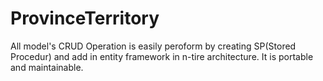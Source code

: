 # ProvinceTerritory

All model's CRUD Operation is easily peroform by creating SP(Stored Procedur) and add in entity framework in n-tire architecture.
It is portable and maintainable.


